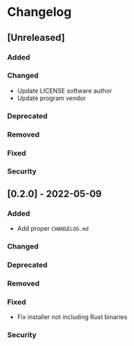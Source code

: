 # Changelog

## [Unreleased]
### Added

### Changed
- Update LICENSE software author
- Update program vendor

### Deprecated

### Removed

### Fixed

### Security

## [0.2.0] - 2022-05-09
### Added
- Add proper `CHANGELOG.md`


### Changed

### Deprecated

### Removed

### Fixed
- Fix installer not including Rust binaries


### Security

